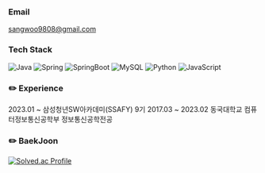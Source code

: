 ### Email
sangwoo9808@gmail.com

### Tech Stack
![Java](https://img.shields.io/badge/Java-007396?style=flat-square&logo=Java&logoColor=white)
![Spring](https://img.shields.io/badge/Spring-6DB33F?style=flat-square&logo=Spring&logoColor=white)
![SpringBoot](https://img.shields.io/badge/Spring_Boot-6DB33F?style=flat-square&logo=Spring_Boot&logoColor=white)
![MySQL](https://img.shields.io/badge/MySQL-4479A1?style=flat-square&logo=MySQL&logoColor=white)
![Python](https://img.shields.io/badge/Python-3776AB?style=flat-square&logo=Python&logoColor=white)
![JavaScript](https://img.shields.io/badge/JavaScript-F7DF1E?style=flat-square&logo=JavaScript&logoColor=white)

### ✏️ Experience
2023.01 ~ 삼성청년SW아카데미(SSAFY) 9기
2017.03 ~ 2023.02 동국대학교 컴퓨터정보통신공학부 정보통신공학전공

### ✏️ BaekJoon
[![Solved.ac Profile](http://mazassumnida.wtf/api/v2/generate_badge?boj=sangwoo9808)](https://solved.ac/sangwoo9808)
